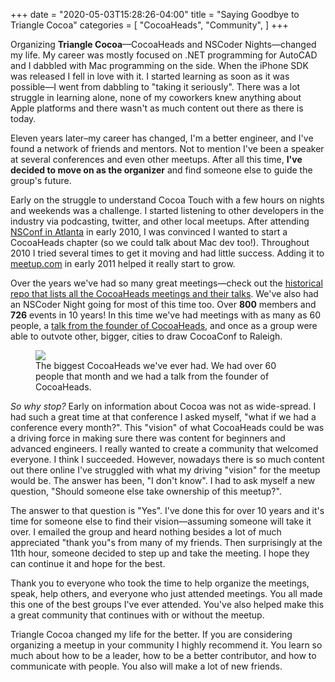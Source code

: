 +++
date = "2020-05-03T15:28:26-04:00"
title = "Saying Goodbye to Triangle Cocoa"
categories = [
	"CocoaHeads",
	"Community",
]
+++

Organizing **Triangle Cocoa**—CocoaHeads and NSCoder Nights—changed my life.
My career was mostly focused on .NET programming for AutoCAD and I dabbled with
Mac programming on the side. When the iPhone SDK was released I fell in love
with it. I started learning as soon as it was possible—I went from dabbling to
"taking it seriously". There was a lot struggle in learning alone, none of my
coworkers knew anything about Apple platforms and there wasn't as much content
out there as there is today. 

Eleven years later–my career has changed, I'm a better engineer, and I've found
a network of friends and mentors. Not to mention I've been a speaker at several
conferences and even other meetups. After all this time, **I've decided to move on
as the organizer** and find someone else to guide the group's future.

<!--more-->

Early on the struggle to understand Cocoa Touch with a few hours on nights and
weekends was a challenge. I started listening to other developers in the
industry via podcasting, twitter, and other local meetups. After attending
[NSConf in Atlanta][4] in early 2010, I was convinced I wanted to start a CocoaHeads
chapter (so we could talk about Mac dev too!). Throughout 2010 I tried several
times to get it moving and had little success. Adding it to [meetup.com][3]
in early 2011 helped it really start to grow.

Over the years we've had so many great meetings—check out the [historical repo
that lists all the CocoaHeads meetings and their talks][1]. We've also had an
NSCoder Night going for most of this time too. Over **800** members and **726** events
in 10 years! In this time we've had meetings with as many as 60 people, a [talk
from the founder of CocoaHeads][2], and once as a group were able to outvote
other, bigger, cities to draw CocoaConf to Raleigh. 

<figure>
  <img src="https://camo.githubusercontent.com/24ef8f1ca1c7ba39e00ea19dfdd2daf2cc863c74/68747470733a2f2f73332e616d617a6f6e6177732e636f6d2f636f6d2d6a6e6a6f73682d6173736574732f636f636f6168656164732d6e6f76656d6265722e6a7067" />
  <figcaption>The biggest CocoaHeads we've ever had. We had over 60 people that month and we had a talk from the founder of CocoaHeads.</figcaption>
</figure>

*So why stop?* Early on information about Cocoa was not as wide-spread. I had such
a great time at that conference I asked myself, "what if we had a conference
every month?". This "vision" of what CocoaHeads could be was a driving force in
making sure there was content for beginners and advanced engineers. I really
wanted to create a community that welcomed everyone. I think I succeeded.
However, nowadays there is so much content out there online I've struggled with
what my driving "vision" for the meetup would be. The answer has been, "I don't
know". I had to ask myself a new question, "Should someone else take ownership
of this meetup?".

The answer to that question is "Yes". I've done this for over 10 years
and it's time for someone else to find their vision—assuming someone will take
it over. I emailed the group and heard nothing besides a lot of much appreciated
"thank you"s from many of my friends. Then surprisingly at the 11th hour, someone
decided to step up and take the meeting. I hope they can continue it and hope
for the best.

Thank you to everyone who took the time to help organize the meetings, speak,
help others, and everyone who just attended meetings. You all made this one of
the best groups I've ever attended. You've also helped make this a great
community that continues with or without the meetup.

Triangle Cocoa changed my life for the better. If you are considering organizing
a meetup in your community I highly recommend it. You learn so much about how to
be a leader, how to be a better contributor, and how to communicate with people.
You also will make a lot of new friends.

[1]: https://github.com/cocoaheads/raleigh
[2]: https://vimeo.com/54730335
[3]: https://meetup.com
[4]: https://gist.github.com/heckj/297037